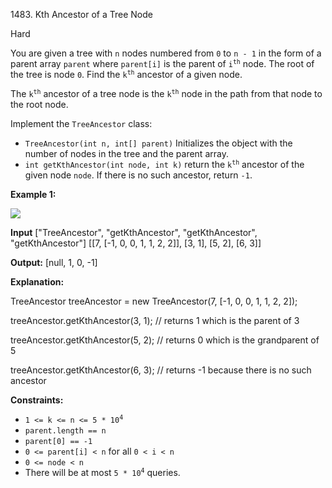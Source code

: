 1483\. Kth Ancestor of a Tree Node

Hard

You are given a tree with `n` nodes numbered from `0` to `n - 1` in the form of a parent array `parent` where `parent[i]` is the parent of <code>i<sup>th</sup></code> node. The root of the tree is node `0`. Find the <code>k<sup>th</sup></code> ancestor of a given node.

The <code>k<sup>th</sup></code> ancestor of a tree node is the <code>k<sup>th</sup></code> node in the path from that node to the root node.

Implement the `TreeAncestor` class:

*   `TreeAncestor(int n, int[] parent)` Initializes the object with the number of nodes in the tree and the parent array.
*   `int getKthAncestor(int node, int k)` return the <code>k<sup>th</sup></code> ancestor of the given node `node`. If there is no such ancestor, return `-1`.

**Example 1:**

![](https://leetcode-in-java.github.io/src/main/java/g1401_1500/s1483_kth_ancestor_of_a_tree_node/1528_ex1.png)

**Input** ["TreeAncestor", "getKthAncestor", "getKthAncestor", "getKthAncestor"] [[7, [-1, 0, 0, 1, 1, 2, 2]], [3, 1], [5, 2], [6, 3]]

**Output:** [null, 1, 0, -1]

**Explanation:**

TreeAncestor treeAncestor = new TreeAncestor(7, [-1, 0, 0, 1, 1, 2, 2]); 

treeAncestor.getKthAncestor(3, 1); // returns 1 which is the parent of 3

treeAncestor.getKthAncestor(5, 2); // returns 0 which is the grandparent of 5 

treeAncestor.getKthAncestor(6, 3); // returns -1 because there is no such ancestor

**Constraints:**

*   <code>1 <= k <= n <= 5 * 10<sup>4</sup></code>
*   `parent.length == n`
*   `parent[0] == -1`
*   `0 <= parent[i] < n` for all `0 < i < n`
*   `0 <= node < n`
*   There will be at most <code>5 * 10<sup>4</sup></code> queries.